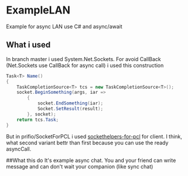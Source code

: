 # ExampleLAN
Example for async LAN use C# and async/await

## What i used 
In branch master i used System.Net.Sockets. For avoid CallBack (Net.Sockets use CallBack for async call) i used this construction

```csharp
Task<T> Name()
{
    TaskCompletionSource<T> tcs = new TaskCompletionSource<T>();
    socket.BeginSomething(args, iar => 
        {
            socket.EndSomething(iar);
            Socket.SetResult(result);
        }, socket);
    return tcs.Task;    
}
```

But in prifio/SocketForPCL i used [sockethelpers-for-pcl](https://github.com/rdavisau/sockethelpers-for-pcl) for client.
I think, what second variant bettr than first because you can use the ready asyncCall.

##What this do
It's example async chat. You and your friend can write message and can don't wait your companion (like sync chat)

